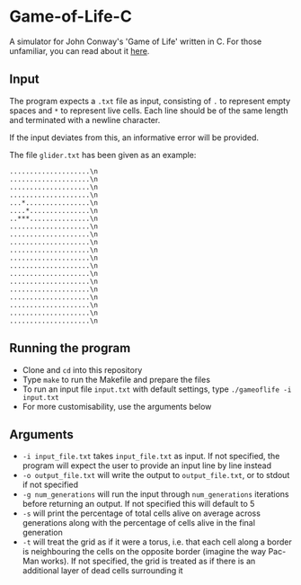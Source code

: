 # Game-of-Life-C
A simulator for John Conway's 'Game of Life' written in C.
For those unfamiliar, you can read about it [here](https://en.wikipedia.org/wiki/Conway%27s_Game_of_Life).

## Input
The program expects a `.txt` file as input, consisting of `.` to represent empty spaces and `*` to represent live cells.
Each line should be of the same length and terminated with a newline character.

If the input deviates from this, an informative error will be provided.

The file `glider.txt` has been given as an example:
```
....................\n
....................\n
....................\n
....................\n
...*................\n
....*...............\n
..***...............\n
....................\n
....................\n
....................\n
....................\n
....................\n
....................\n
....................\n
....................\n
....................\n
....................\n
....................\n
....................\n
....................\n

```

## Running the program
- Clone and `cd` into this repository
- Type `make` to run the Makefile and prepare the files
- To run an input file `input.txt` with default settings, type `./gameoflife -i input.txt`
- For more customisability, use the arguments below

## Arguments
- `-i input_file.txt` takes `input_file.txt` as input. If not specified, the program will expect the user to provide an input line by line instead
- `-o output_file.txt` will write the output to `output_file.txt`, or to stdout if not specified 
- `-g num_generations` will run the input through `num_generations` iterations before returning an output. If not specified this will default to 5
- `-s` will print the percentage of total cells alive on average across generations along with the percentage of cells alive in the final generation
- `-t` will treat the grid as if it were a torus, i.e. that each cell along a border is neighbouring the cells on the opposite border (imagine the way Pac-Man works). If not specified, the grid is treated as if there is an additional layer of dead cells surrounding it




